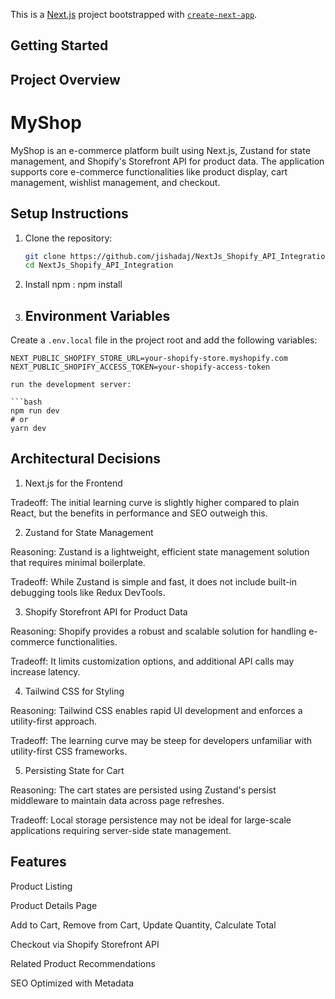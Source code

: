 This is a [Next.js](https://nextjs.org) project bootstrapped with [`create-next-app`](https://nextjs.org/docs/app/api-reference/cli/create-next-app).

## Getting Started

## Project Overview

# MyShop

MyShop is an e-commerce platform built using Next.js, Zustand for state management, and Shopify's Storefront API for product data. The application supports core e-commerce functionalities like product display, cart management, wishlist management, and checkout.

## Setup Instructions

1. Clone the repository:  
   ```sh
   git clone https://github.com/jishadaj/NextJs_Shopify_API_Integration.git
   cd NextJs_Shopify_API_Integration

2. Install npm : npm install      

3. ## Environment Variables

Create a `.env.local` file in the project root and add the following variables:

```plaintext
NEXT_PUBLIC_SHOPIFY_STORE_URL=your-shopify-store.myshopify.com
NEXT_PUBLIC_SHOPIFY_ACCESS_TOKEN=your-shopify-access-token

run the development server:

```bash
npm run dev
# or
yarn dev
```

## Architectural Decisions

1. Next.js for the Frontend

Tradeoff: The initial learning curve is slightly higher compared to plain React, but the benefits in performance and SEO outweigh this.

2. Zustand for State Management

Reasoning: Zustand is a lightweight, efficient state management solution that requires minimal boilerplate.

Tradeoff: While Zustand is simple and fast, it does not include built-in debugging tools like Redux DevTools.

3. Shopify Storefront API for Product Data

Reasoning: Shopify provides a robust and scalable solution for handling e-commerce functionalities.

Tradeoff: It limits customization options, and additional API calls may increase latency.

4. Tailwind CSS for Styling

Reasoning: Tailwind CSS enables rapid UI development and enforces a utility-first approach.

Tradeoff: The learning curve may be steep for developers unfamiliar with utility-first CSS frameworks.

5. Persisting State for Cart

Reasoning: The cart states are persisted using Zustand's persist middleware to maintain data across page refreshes.

Tradeoff: Local storage persistence may not be ideal for large-scale applications requiring server-side state management.

## Features

Product Listing

Product Details Page

Add to Cart, Remove from Cart, Update Quantity, Calculate Total

Checkout via Shopify Storefront API

Related Product Recommendations

SEO Optimized with Metadata

